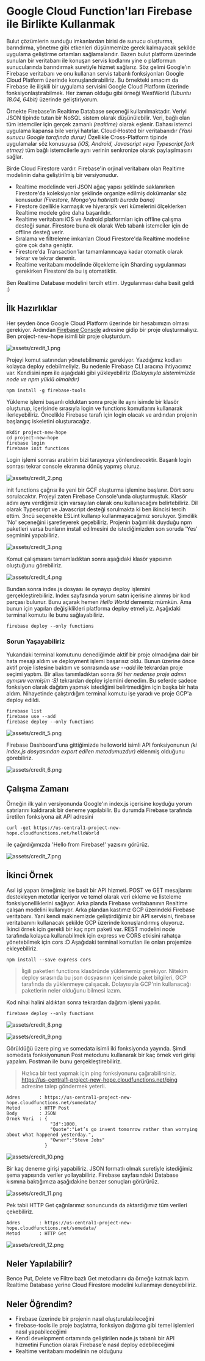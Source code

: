 # Google Cloud Function'ları Firebase ile Birlikte Kullanmak

Bulut çözümlerin sunduğu imkanlardan birisi de sunucu oluşturma, barındırma, yönetme gibi etkenleri düşünmemize gerek kalmayacak şekilde uygulama geliştirme ortamları sağlamalarıdır. Bazen bulut platform üzerinde sunulan bir veritabanı ile konuşan servis kodlarını yine o platformun sunucularında barındırmak suretiyle hizmet sağlarız. Söz gelimi Google'ın Firebase veritabanı ve onu kullanan servis tabanlı fonksiyonları Google Cloud Platform üzerinde konuşlandırabiliriz. Bu örnekteki amacım da Firebase ile ilişkili bir uygulama servisini Google Cloud Platform üzerinde fonksiyonlaştırabilmek. Her zaman olduğu gibi örneği WestWorld _(Ubuntu 18.04, 64bit)_ üzerinde geliştiriyorum.

Örnekte Firebase'in Realtime Database seçeneği kullanılmaktadır. Veriyi JSON tipinde tutan bir NoSQL sistem olarak düşünülebilir. Veri, bağlı olan tüm istemciler için gerçek zamanlı _(realtime)_ olarak eşlenir. Dahası istemci uygulama kapansa bile veriyi hatırlar. Cloud-Hosted bir veritabanıdır _(Yani sunucu Google tarafında durur)_ Özellikle Cross-Platform tipinde uygulamalar söz konusuysa _(iOS, Android, Javascript veya Typescript fark etmez)_ tüm bağlı istemcilerle aynı verinin senkronize olarak paylaşılmasını sağlar.

Birde Cloud Firestore vardır. Firebase'in orjinal veritabanı olan Realtime modelinin daha geliştirilmiş bir versiyonudur. 

- Realtime modelinde veri JSON ağaç yapısı şeklinde saklanırken Firestore'da koleksiyonlar şeklinde organize edilmiş dokümanlar söz konusudur _(Firestore, Mongo'yu hatırlattı burada bana)_
- Firestore özellikle karmaşık ve hiyerarşik veri kümelerini ölçeklerken Realtime modele göre daha başarılıdır.
- Realtime veritabanı iOS ve Android platformları için offline çalışma desteği sunar. Firestore buna ek olarak Web tabanlı istemciler için de offline desteğ verir.
- Sıralama ve filtreleme imkanları Cloud Firestore'da Realtime modeline göre çok daha geniştir.
- Firestore'da Transaction'lar tamamlanıncaya kadar otomatik olarak tekrar ve tekrar denenir. 
- Realtime veritabanı modelinde ölçekleme için Sharding uygulanması gerekirken Firestore'da bu iş otomatiktir.

Ben Realtime Database modelini tercih ettim. Uygulanması daha basit geldi :)

## İlk Hazırlıklar

Her şeyden önce Google Cloud Platform üzerinde bir hesabımızın olması gerekiyor. Ardından [Firebase Console](https://console.firebase.google.com/) adresine gidip bir proje oluşturmalıyız. Ben project-new-hope isimli bir proje oluşturdum.

![assets/credit_1.png](assets/credit_1.png)

Projeyi komut satırından yönetebilmemiz gerekiyor. Yazdığımız kodları kolayca deploy edebilmeliyiz. Bu nedenle Firebase CLI aracına ihtiyacımız var. Kendisini npm ile aşağıdaki gibi yükleyebiliriz _(Dolayısıyla sistemimizde node ve npm yüklü olmalıdır)_

```
npm install -g firebase-tools
```

Yükleme işlemi başarılı olduktan sonra proje ile aynı isimde bir klasör oluşturup, içerisinde sırasıyla login ve functions komutlarını kullanarak ilerleyebiliriz. Öncelikle Firebase tarafı için login olacak ve ardından projenin başlangıç iskeletini oluşturacağız.

```
mkdir project-new-hope
cd project-new-hope
firebase login
firebase init functions
```

Login işlemi sonrası arabirim bizi tarayıcıya yönlendirecektir. Başarılı login sonrası tekrar console ekranına dönüş yapmış oluruz.

![assets/credit_2.png](assets/credit_2.png)

init functions çağrısı ile yeni bir GCF oluşturma işlemine başlanır. Dört soru sorulacaktır. Projeyi zaten Firebase Console'unda oluşturmuştuk. Klasör adını aynı verdiğimiz için varsayılan olarak onu kullanacağını belirtebiliriz. Dil olarak Typescript ve Javascript desteği sorulmakta ki ben ikincisi tercih ettim. 3ncü seçenekte ESLint kullanıp kullanmayacağımız soruluyor. Şimdilik 'No' seçeneğini işaretleyerek geçebiliriz. Projenin bağımlılık duyduğu npm paketleri varsa bunların install edilmesini de istediğimizden son soruda 'Yes' seçminini yapabiliriz.

![assets/credit_3.png](assets/credit_3.png)

Komut çalışmasını tamamladıktan sonra aşağıdaki klasör yapısının oluştuğunu görebiliriz.

![assets/credit_4.png](assets/credit_4.png)

Bundan sonra index.js dosyası ile oynayıp deploy işlemini gerçekleştirebiliriz. Index sayfasında yorum satırı içerisine alınmış bir kod parçası bulunur. Bunu açarak hemen _Hello World_ dememiz mümkün. Ama bunun için yapılan değişiklikleri platforma deploy etmeliyiz. Aşağıdaki terminal komutu ile bunu sağlayabiliriz.

```
firebase deploy --only functions
```

### Sorun Yaşayabiliriz

Yukarıdaki terminal komutunu denediğimde aktif bir proje olmadığına dair bir hata mesajı aldım ve deployment işlemi başarısız oldu. Bunun üzerine önce aktif proje listesine baktım ve sonrasında _use --add_ ile tekrardan proje seçimi yaptım. Bir alias tanımladıktan sonra _(ki her nedense proje adının aynısını vermişim :S)_ tekrardan deploy işlemini denedim. Bu seferde sadece fonksiyon olarak dağıtım yapmak istediğimi belirtmediğim için başka bir hata aldım. Nihayetinde çalıştırdığım terminal komutu işe yaradı ve proje GCP'a deploy edildi.

```
firebase list
firebase use --add
firebase deploy --only functions
```

![assets/credit_5.png](assets/credit_5.png)

Firebase Dashboard'una gittiğimizde helloworld isimli API fonksiyonunun _(ki index.js dosyasından export edilen metodumuzdur)_ eklenmiş olduğunu görebiliriz.

![assets/credit_6.png](assets/credit_6.png)

## Çalışma Zamanı

Örneğin ilk yalın versiyonunda Google'ın index.js içerisine koyduğu yorum satırlarını kaldırarak bir deneme yapılabilir. Bu durumda Firebase tarafında üretilen fonksiyona ait API adresini 

```
curl -get https://us-central1-project-new-hope.cloudfunctions.net/helloWorld
```

ile çağırdığımızda 'Hello from Firebase!' yazısını görürüz.

![assets/credit_7.png](assets/credit_7.png)

## İkinci Örnek

Asıl işi yapan örneğimiz ise basit bir API hizmeti. POST ve GET mesajlarını destekleyen metotlar içeriyor ve temel olarak veri ekleme ve listeleme fonksiyonelliklerini sağlıyor. Arka planda Firebase veritabanının Realtime çalışan modelini kullanıyor. Arka plandan kastımız GCP üzerindeki Firebase veritabanı. Yani kendi makinemizde geliştirdiğimiz bir API servisini, firebase veritabanını kullanacak şekilde GCP üzerinde konuşlandırmış oluyoruz. İkinci örnek için gerekli bir kaç npm paketi var. REST modelini node tarafında kolayca kullanabilmek için express ve CORS etkisini rahatça yönetebilmek için cors :D Aşağıdaki terminal komutları ile onları projemize ekleyebiliriz.

```
npm install --save express cors
```

>İlgili paketleri functions klasöründe yüklememiz gerekiyor. Nitekim deploy sırasında bu json dosyasının içerisinde paket bilgileri, GCP tarafında da yüklenmeye çalışacak. Dolayısıyla GCP'nin kullanacağı paketlerin neler olduğunu bilmesi lazım.

Kod nihai halini aldıktan sonra tekrardan dağıtım işlemi yapılır.

```
firebase deploy --only functions
```

![assets/credit_8.png](assets/credit_8.png)

![assets/credit_9.png](assets/credit_9.png)

Görüldüğü üzere ping ve somedata isimli iki fonksiyonda yayında. Şimdi somedata fonksiyonunun Post metodunu kullanarak bir kaç örnek veri girişi yapalım. Postman ile bunu gerçekleştirebiliriz.

>Hızlıca bir test yapmak için ping fonksiyonunu çağırabilirsiniz. https://us-central1-project-new-hope.cloudfunctions.net/ping adresine talep göndermek yeterli.

```
Adres       : https://us-central1-project-new-hope.cloudfunctions.net/somedata/
Metod       : HTTP Post
Body        : JSON
Örnek Veri  : {
                "Id":1000,
                "Quote":"Let’s go invent tomorrow rather than worrying about what happened yesterday.",
                "Owner":"Steve Jobs"
              }
```

![assets/credit_10.png](assets/credit_10.png)

Bir kaç deneme girişi yapabiliriz. JSON formatlı olmak suretiyle istediğimiz şema yapısında veriler yollayabiliriz. Firebase sayfasındaki Database kısmına baktığımıza aşağıdakine benzer sonuçları görürürüz.

![assets/credit_11.png](assets/credit_11.png)

Pek tabii HTTP Get çağrılarımız sonuncunda da aktardığımız tüm verileri çekebiliriz.

```
Adres       : https://us-central1-project-new-hope.cloudfunctions.net/somedata/
Metod       : HTTP Get
```

![assets/credit_12.png](assets/credit_12.png)

## Neler Yapılabilir?

Bence Put, Delete ve Filtre bazlı Get metodlarını da örneğe katmak lazım. Realtime Database yerine Cloud Firestore modelini kullanmayı deneyebiliriz.

## Neler Öğrendim?

- Firebase üzerinde bir projenin nasıl oluşturulabileceğini
- firebase-tools ile proje başlatma, fonksiyon dağıtma gibi temel işlemleri nasıl yapabileceğimi
- Kendi development ortamında geliştirilen node.js tabanlı bir API hizmetini Function olarak Firebase'e nasıl deploy edebileceğimi
- Realtime veritabanı modelinin ne olduğunu